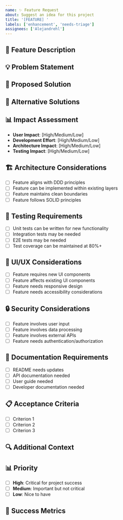 ```yaml
---
name: ✨ Feature Request
about: Suggest an idea for this project
title: '[FEATURE] '
labels: ['enhancement', 'needs-triage']
assignees: ['Alejandrehl']
---
```


## 🎯 Feature Description
<!-- A clear and concise description of the feature you'd like to see -->

## 💡 Problem Statement
<!-- A clear and concise description of what problem this feature would solve -->

## 🚀 Proposed Solution
<!-- A clear and concise description of what you want to happen -->

## 🔄 Alternative Solutions
<!-- A clear and concise description of any alternative solutions or features you've considered -->

## 📊 Impact Assessment
- **User Impact**: [High/Medium/Low]
- **Development Effort**: [High/Medium/Low]
- **Architecture Impact**: [High/Medium/Low]
- **Testing Impact**: [High/Medium/Low]

## 🏗️ Architecture Considerations
- [ ] Feature aligns with DDD principles
- [ ] Feature can be implemented within existing layers
- [ ] Feature maintains clean boundaries
- [ ] Feature follows SOLID principles

## 🧪 Testing Requirements
- [ ] Unit tests can be written for new functionality
- [ ] Integration tests may be needed
- [ ] E2E tests may be needed
- [ ] Test coverage can be maintained at 80%+

## 📱 UI/UX Considerations
- [ ] Feature requires new UI components
- [ ] Feature affects existing UI components
- [ ] Feature needs responsive design
- [ ] Feature needs accessibility considerations

## 🔒 Security Considerations
- [ ] Feature involves user input
- [ ] Feature involves data processing
- [ ] Feature involves external APIs
- [ ] Feature needs authentication/authorization

## 📝 Documentation Requirements
- [ ] README needs updates
- [ ] API documentation needed
- [ ] User guide needed
- [ ] Developer documentation needed

## 📋 Acceptance Criteria
<!-- List the specific requirements that must be met for this feature to be considered complete -->
- [ ] Criterion 1
- [ ] Criterion 2
- [ ] Criterion 3

## 🔍 Additional Context
<!-- Add any other context, screenshots, or mockups about the feature request here -->

## 📊 Priority
- [ ] **High**: Critical for project success
- [ ] **Medium**: Important but not critical
- [ ] **Low**: Nice to have

## 🎯 Success Metrics
<!-- How will we measure the success of this feature? --> 